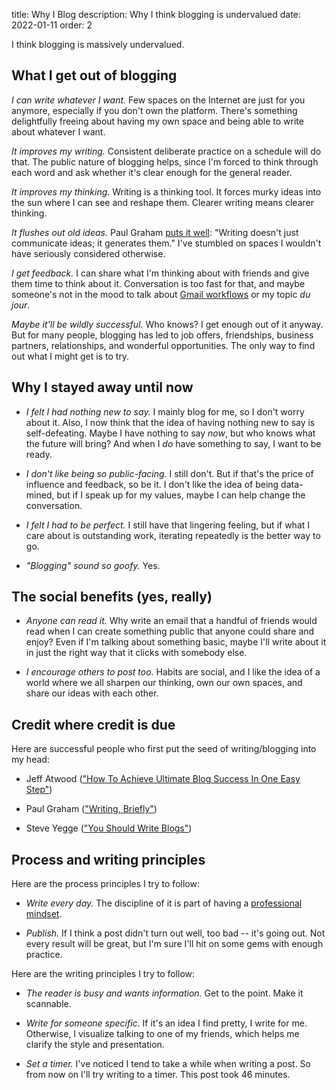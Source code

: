 title: Why I Blog
description: Why I think blogging is undervalued
date: 2022-01-11
order: 2

I think blogging is massively undervalued.


## What I get out of blogging

*I can write whatever I want.* Few spaces on the Internet are just for you
anymore, especially if you don't own the platform. There's something
delightfully freeing about having my own space and being able to write about
whatever I want.

*It improves my writing.* Consistent deliberate practice on a schedule will
do that. The public nature of blogging helps, since I'm forced to think through
each word and ask whether it's clear enough for the general reader.

*It improves my thinking.* Writing is a thinking tool. It forces murky ideas
into the sun where I can see and reshape them. Clearer writing means clearer
thinking.

*It flushes out old ideas.* Paul Graham [puts it well][pg]: "Writing doesn't
just communicate ideas; it generates them." I've stumbled on spaces I wouldn't
have seriously considered otherwise.

*I get feedback.* I can share what I'm thinking about with friends and give
them time to think about it. Conversation is too fast for that, and maybe
someone's not in the mood to talk about [Gmail workflows][gmail] or my topic
*du jour*.

*Maybe it'll be wildly successful.* Who knows? I get enough out of it
anyway. But for many people, blogging has led to job offers, friendships,
business partners, relationships, and wonderful opportunities. The only way to
find out what I might get is to try.

[pg]: http://www.paulgraham.com/writing44.html
[gmail]: /log/a-fast-and-simple-gmail-workflow/


## Why I stayed away until now

- *I felt I had nothing new to say.* I mainly blog for me, so I don't worry
  about it. Also, I now think that the idea of having nothing new to say is
  self-defeating. Maybe I have nothing to say *now*, but who knows what the
  future will bring? And when I *do* have something to say, I want to be ready.

- *I don't like being so public-facing.* I still don't. But if that's the
  price of influence and feedback, so be it. I don't like the idea of being
  data-mined, but if I speak up for my values, maybe I can help change the
  conversation.

- *I felt I had to be perfect.* I still have that lingering feeling, but if
  what I care about is outstanding work, iterating repeatedly is the better way
  to go.

- *"Blogging" sound so goofy.* Yes.


## The social benefits (yes, really)

- *Anyone can read it.* Why write an email that a handful of friends would
  read when I can create something public that anyone could share and enjoy?
  Even if I'm talking about something basic, maybe I'll write about it in just
  the right way that it clicks with somebody else.

- *I encourage others to post too.* Habits are social, and I like the idea
  of a world where we all sharpen our thinking, own our own spaces, and share
  our ideas with each other.


## Credit where credit is due

Here are successful people who first put the seed of writing/blogging into my
head:

- Jeff Atwood (["How To Achieve Ultimate Blog Success In One Easy Step"][ch])

- Paul Graham (["Writing, Briefly"][pg])

- Steve Yegge (["You Should Write Blogs"][yegge])

[ch]: https://blog.codinghorror.com/how-to-achieve-ultimate-blog-success-in-one-easy-step/
[yegge]: https://sites.google.com/site/steveyegge2/you-should-write-blogs


## Process and writing principles

Here are the process principles I try to follow:

- *Write every day.* The discipline of it is part of having a [professional
  mindset][a-and-p].

- *Publish.* If I think a post didn't turn out well, too bad -- it's going
  out. Not every result will be great, but I'm sure I'll hit on some gems with
  enough practice.

[a-and-p]: /log/amateurs-and-professionals/

Here are the writing principles I try to follow:

- *The reader is busy and wants information.* Get to the point. Make it
  scannable.

- *Write for someone specific.* If it's an idea I find pretty, I write for me.
  Otherwise, I visualize talking to one of my friends, which helps me clarify
  the style and presentation.

- *Set a timer.* I've noticed I tend to take a while when writing a post. So
  from now on I'll try writing to a timer. This post took 46 minutes.
